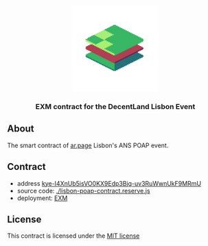 <p align="center">
  <a href="https://decent.land">
    <img src="./img/new-logo.png" height="200">
  </a>
  <h3 align="center">EXM contract for the DecentLand Lisbon Event</h3>
</p>

## About
The smart contract of [ar.page](https://ar.page/claim) Lisbon's ANS POAP event.

## Contract
- address [kye-I4XnUb5isVO0KX9Edp3Bjq-uv3RuWwnUkF9MRmU](https://api.exm.dev/read/kye-I4XnUb5isVO0KX9Edp3Bjq-uv3RuWwnUkF9MRmU)
- source code: [./lisbon-poap-contract.reserve.js](./lisbon-poap-contract.reserve.js)
- deployment: [EXM](https://exm.dev)

## License
This contract is licensed under the [MIT license](./LICENSE)

